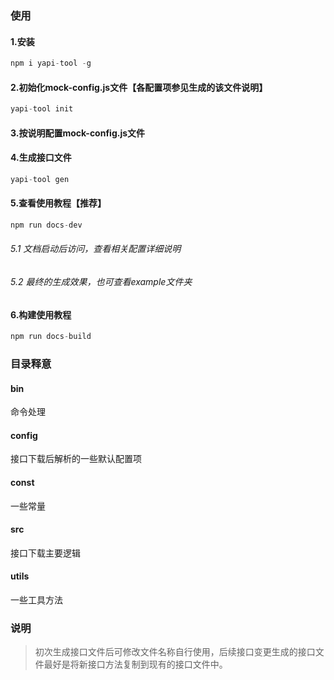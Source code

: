 ### 使用

#### 1.安装

```js
npm i yapi-tool -g
```

#### 2.初始化mock-config.js文件【各配置项参见生成的该文件说明】

```js
yapi-tool init
```

#### 3.按说明配置mock-config.js文件

#### 4.生成接口文件

```js
yapi-tool gen
```

#### 5.查看使用教程【推荐】

```js
npm run docs-dev
```

###### 5.1 文档启动后访问，查看相关配置详细说明

###### 5.2 最终的生成效果，也可查看example文件夹

#### 6.构建使用教程

```js
npm run docs-build
```

### 目录释意

#### bin

命令处理

#### config

接口下载后解析的一些默认配置项

#### const

一些常量

#### src

接口下载主要逻辑

#### utils

一些工具方法


### 说明

> 初次生成接口文件后可修改文件名称自行使用，后续接口变更生成的接口文件最好是将新接口方法复制到现有的接口文件中。